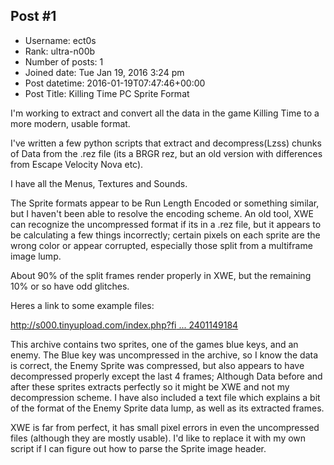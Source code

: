 ## Post #1
- Username: ect0s
- Rank: ultra-n00b
- Number of posts: 1
- Joined date: Tue Jan 19, 2016 3:24 pm
- Post datetime: 2016-01-19T07:47:46+00:00
- Post Title: Killing Time PC Sprite Format

I'm working to extract and convert all the data in the game Killing Time to a more modern, usable format. 

I've written a few python scripts that extract and decompress(Lzss) chunks of Data from the .rez file (its a BRGR rez, but an old version with differences from Escape Velocity Nova etc). 

I have all the Menus, Textures and Sounds.

The Sprite formats appear to be Run Length Encoded or something similar, but I haven't been able to resolve the encoding scheme. An old tool, XWE can recognize the uncompressed format if its in a .rez file, but it appears to be calculating a few things incorrectly; certain pixels on each sprite are the wrong color or appear corrupted, especially those split from a multiframe image lump. 

About 90% of the split frames render properly in XWE, but the remaining 10% or so have odd glitches. 

Heres a link to some example files:

[http://s000.tinyupload.com/index.php?fi ... 2401149184](http://s000.tinyupload.com/index.php?file_id=12811324312401149184)

This archive contains two sprites, one of the games blue keys, and an enemy. The Blue key was uncompressed in the archive, so I know the data is correct, the Enemy Sprite was compressed, but also appears to have decompressed properly except the last 4 frames; Although Data before and after these sprites extracts perfectly so it might be XWE and not my decompression scheme. I have also included a text file which explains a bit of the format of the Enemy Sprite data lump, as well as its extracted frames.

XWE is far from perfect, it has small pixel errors in even the uncompressed files (although they are mostly usable). I'd like to replace it with my own script if I can figure out how to parse the Sprite image header.

